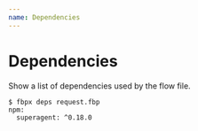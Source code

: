 ```yaml
---
name: Dependencies
---
```


# Dependencies

Show a list of dependencies used by the flow file.

```
$ fbpx deps request.fbp
npm:
  superagent: ^0.18.0
```
